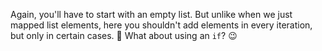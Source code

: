Again, you'll have to start with an empty list. But unlike when we just mapped list elements, here you shouldn't add elements in every iteration, but only in certain cases. :eyes: What about using an `if`? :wink:
